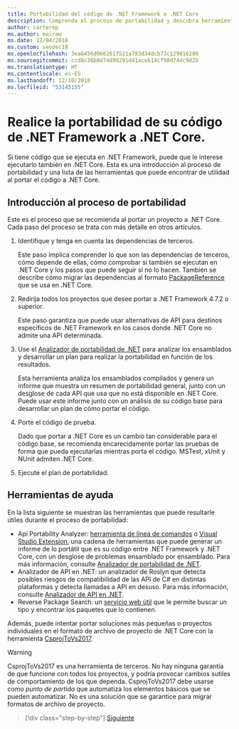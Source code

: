 ```yaml
---
title: Portabilidad del código de .NET Framework a .NET Core
description: Comprenda el proceso de portabilidad y descubra herramientas que le pueden resultar útiles al realizar la portabilidad de un proyecto de .NET Framework a .NET Core.
author: cartermp
ms.author: mairaw
ms.date: 12/04/2018
ms.custom: seodec18
ms.openlocfilehash: 3ea6456d066261f521a793d34dcb73c129016280
ms.sourcegitcommit: ccd8c36b0d74d99291d41aceb14cf98d74dc9d2b
ms.translationtype: HT
ms.contentlocale: es-ES
ms.lasthandoff: 12/10/2018
ms.locfileid: "53145155"
---
```

# <a name="port-your-code-from-net-framework-to-net-core"></a>Realice la portabilidad de su código de .NET Framework a .NET Core.

Si tiene código que se ejecuta en .NET Framework, puede que le interese ejecutarlo también en .NET Core. Esta es una introducción al proceso de portabilidad y una lista de las herramientas que puede encontrar de utilidad al portar el código a .NET Core.

## <a name="overview-of-the-porting-process"></a>Introducción al proceso de portabilidad

Este es el proceso que se recomienda al portar un proyecto a .NET Core. Cada paso del proceso se trata con más detalle en otros artículos.

1. Identifique y tenga en cuenta las dependencias de terceros.

   Este paso implica comprender lo que son las dependencias de terceros, cómo depende de ellas, cómo comprobar si también se ejecutan en .NET Core y los pasos que puede seguir si no lo hacen. También se describe cómo migrar las dependencias al formato [PackageReference](/nuget/consume-packages/package-references-in-project-files) que se usa en .NET Core.

2. Redirija todos los proyectos que desee portar a .NET Framework 4.7.2 o superior.

   Este paso garantiza que puede usar alternativas de API para destinos específicos de .NET Framework en los casos donde .NET Core no admite una API determinada.

3. Use el [Analizador de portabilidad de .NET](../../standard/analyzers/portability-analyzer.md) para analizar los ensamblados y desarrollar un plan para realizar la portabilidad en función de los resultados.

   Esta herramienta analiza los ensamblados compilados y genera un informe que muestra un resumen de portabilidad general, junto con un desglose de cada API que usa que no está disponible en .NET Core. Puede usar este informe junto con un análisis de su código base para desarrollar un plan de cómo portar el código.

4. Porte el código de prueba.

   Dado que portar a .NET Core es un cambio tan considerable para el código base, se recomienda encarecidamente portar las pruebas de forma que pueda ejecutarlas mientras porta el código. MSTest, xUnit y NUnit admiten .NET Core.

5. Ejecute el plan de portabilidad.

## <a name="tools-to-help"></a>Herramientas de ayuda

En la lista siguiente se muestran las herramientas que puede resultarle útiles durante el proceso de portabilidad:

* Api Portability Analyzer: [herramienta de línea de comandos](https://github.com/Microsoft/dotnet-apiport/releases) o [Visual Studio Extension](https://visualstudiogallery.msdn.microsoft.com/1177943e-cfb7-4822-a8a6-e56c7905292b), una cadena de herramientas que puede generar un informe de lo portátil que es su código entre .NET Framework y .NET Core, con un desglose de problemas ensamblado por ensamblado. Para más información, consulte [Analizador de portabilidad de .NET](../../standard/analyzers/portability-analyzer.md).
* Analizador de API en .NET: un analizador de Roslyn que detecta posibles riesgos de compatibilidad de las API de C# en distintas plataformas y detecta llamadas a API en desuso. Para más información, consulte [Analizador de API en .NET](../../standard/analyzers/api-analyzer.md).
* Reverse Package Search: un [servicio web útil](https://packagesearch.azurewebsites.net) que le permite buscar un tipo y encontrar los paquetes que lo contienen.

Además, puede intentar portar soluciones más pequeñas o proyectos individuales en el formato de archivo de proyecto de .NET Core con la herramienta [CsprojToVs2017](https://github.com/hvanbakel/CsprojToVs2017).

> [!WARNING] 
> CsprojToVs2017 es una herramienta de terceros. No hay ninguna garantía de que funcione con todos los proyectos, y podría provocar cambios sutiles de comportamiento de los que dependa. CsprojToVs2017 debe usarse como _punto de partida_ que automatiza los elementos básicos que se pueden automatizar. No es una solución que se garantice para migrar formatos de archivo de proyecto.

>[!div class="step-by-step"]
>[Siguiente](third-party-deps.md)
